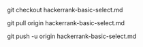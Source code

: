 

git checkout hackerrank-basic-select.md

git pull origin hackerrank-basic-select.md

git push -u origin hackerrank-basic-select.md
